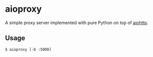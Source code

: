 # aioproxy

A simple proxy server implemented with pure Python on top of [aiohttp](https://aiohttp.readthedocs.io/).

## Usage

```sh
$ aioproxy [-b :5000]
```
